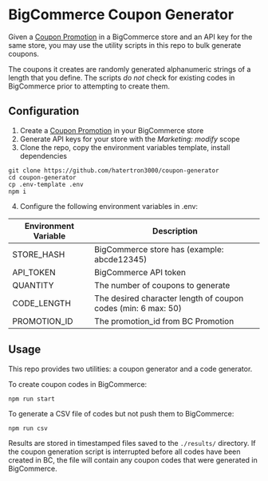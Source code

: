 
# BigCommerce Coupon Generator
Given a [Coupon Promotion](https://support.bigcommerce.com/s/article/Coupon-Promotions?language=en_US) in a BigCommerce store and an API key for the same store, you may use the utility scripts in this repo to bulk generate coupons.

The coupons it creates are randomly generated alphanumeric strings of a length that you define. The scripts _do not_ check for existing codes in BigCommerce prior to attempting to create them.

## Configuration

1. Create a [Coupon Promotion](https://support.bigcommerce.com/s/article/Coupon-Promotions?language=en_US) in your BigCommerce store
2. Generate API keys for your store with the _Marketing: modify_ scope
3. Clone the repo, copy the environment variables template, install dependencies
```
git clone https://github.com/hatertron3000/coupon-generator
cd coupon-generator
cp .env-template .env
npm i
```
4. Configure the following environment variables in .env:

| Environment Variable | Description                                                   |
|----------------------|---------------------------------------------------------------|
| STORE_HASH           | BigCommerce store has (example: abcde12345)                   |
| API_TOKEN            | BigCommerce API token                                         |
| QUANTITY             | The number of coupons to generate                             |
| CODE_LENGTH          | The desired character length of coupon codes (min: 6 max: 50) |
| PROMOTION_ID         | The promotion_id from BC Promotion                            |

## Usage

This repo provides two utilities: a coupon generator and a code generator.

To create coupon codes in BigCommerce:
```
npm run start
```

To generate a CSV file of codes but not push them to BigCommerce:
```
npm run csv
```

Results are stored in timestamped files saved to the `./results/` directory. If the coupon generation script is interrupted before all codes have been created in BC, the file will contain any coupon codes that were generated in BigCommerce.
